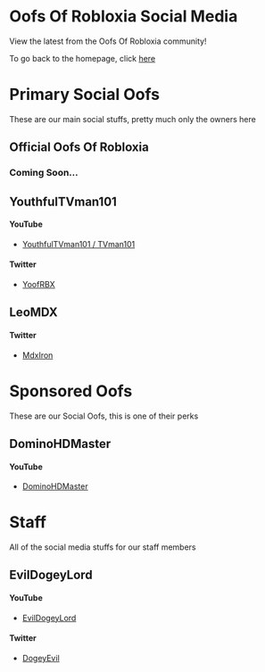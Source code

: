 <h1>Oofs Of Robloxia Social Media</h1>
<p>View the latest from the Oofs Of Robloxia community!</p>
To go back to the homepage, click <a href="https://youthfultvman101.github.io/Home/">here</a>

<h1>Primary Social Oofs</h1>
These are our main social stuffs, pretty much only the owners here

<h2>Official Oofs Of Robloxia</h2>
<h3>Coming Soon...</h3>

<h2>YouthfulTVman101</h2>
<h4>YouTube</h4>
<ul>
  <li><a href="https://www.youtube.com/channel/UCYktZ1S9n3u1GLHans87h1g?sub_confirmation=1">YouthfulTVman101 / TVman101</a></li>
</ul>

<h4>Twitter</h4>
<ul>
  <li><a href="https://twitter.com/YoofRBX">YoofRBX</a></li>
</ul>

<h2>LeoMDX</h2>
<h4>Twitter</h4>
<ul>
  <li><a href="https://twitter.com/MdxIron">MdxIron</a></li>
</ul>

<h1>Sponsored Oofs</h1>
These are our Social Oofs, this is one of their perks

<h2>DominoHDMaster</h2>
<h4>YouTube</h4>
<ul>
  <li><a href="https://www.youtube.com/channel/UCdUBvgXqw2XwW7JkCz_Nw-A?sub_confirmation=1">DominoHDMaster</a></li>
</ul>

<h1>Staff</h1>
All of the social media stuffs for our staff members

<h2>EvilDogeyLord</h2>
<h4>YouTube</h4>
<ul>
  <li><a href="https://www.youtube.com/channel/UCNpicUJX1Gwjp81ULvSuloQ?sub_confirmation=1">EvilDogeyLord</a></li>
</ul>

<h4>Twitter</h4>
<ul>
  <li><a href="https://twitter.com/DogeyEvil">DogeyEvil</a></li>
</ul>
